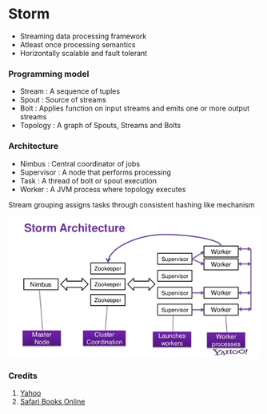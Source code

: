 # Storm

- Streaming data processing framework
- Atleast once processing semantics
- Horizontally scalable and fault tolerant

### Programming model

- Stream : A sequence of tuples
- Spout : Source of streams
- Bolt : Applies function on input streams and emits one or more output streams
- Topology : A graph of Spouts, Streams and Bolts

### Architecture

- Nimbus : Central coordinator of jobs
- Supervisor : A node that performs processing
- Task : A thread of bolt or spout execution
- Worker : A JVM process where topology executes

Stream grouping assigns tasks through consistent hashing like mechanism

![](/assets/Storm-Cluster-Architecture.png)

### Credits

1. [Yahoo](https://www.slideshare.net/RobertEvans26/scaling-apache-storm-hadoop-summit-2015)
2. [Safari Books Online](https://www.safaribooksonline.com/library/view/learning-path-advanced/9781491978665/)